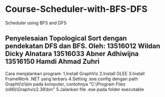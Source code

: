 # Course-Scheduler-with-BFS-DFS
Scheduler using BFS and DFS


Penyelesaian Topological Sort dengan pendekatan DFS dan BFS.
Oleh:
13516012 Wildan Dicky Alnatara
13516033 Abner Adhiwijna
13516150 Hamdi Ahmad Zuhri
---------------------------
Cara menjalankan program:
1.Install GraphViz
2.Install GLEE
3.Install FrameWork .NET yang terbaru
4.Setting .exe.config dengan path GraphViz\bin pada komputer, contohnya "C:\Program Files (x86)\Graphviz2.38\bin"
5.Jalankan file .exe pada folder executable